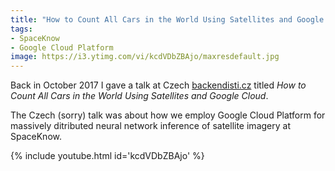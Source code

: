 ```yaml
---
title: "How to Count All Cars in the World Using Satellites and Google Cloud: My Talk at backendisti.cz"
tags:
- SpaceKnow
- Google Cloud Platform
image: https://i3.ytimg.com/vi/kcdVDbZBAjo/maxresdefault.jpg
---
```


Back in October 2017 I gave a talk at Czech [backendisti.cz](https://backendisti.cz/) titled
*How to Count All Cars in the World Using Satellites and Google Cloud*.

The Czech (sorry) talk was about how we employ Google Cloud Platform for massively ditributed
neural network inference of satellite imagery at SpaceKnow.

{% include youtube.html id='kcdVDbZBAjo' %}
